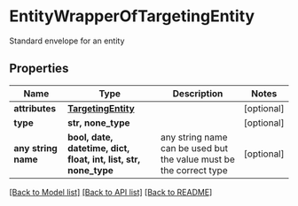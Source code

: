 # EntityWrapperOfTargetingEntity

Standard envelope for an entity

## Properties
Name | Type | Description | Notes
------------ | ------------- | ------------- | -------------
**attributes** | [**TargetingEntity**](TargetingEntity.md) |  | [optional] 
**type** | **str, none_type** |  | [optional] 
**any string name** | **bool, date, datetime, dict, float, int, list, str, none_type** | any string name can be used but the value must be the correct type | [optional]

[[Back to Model list]](../README.md#documentation-for-models) [[Back to API list]](../README.md#documentation-for-api-endpoints) [[Back to README]](../README.md)


